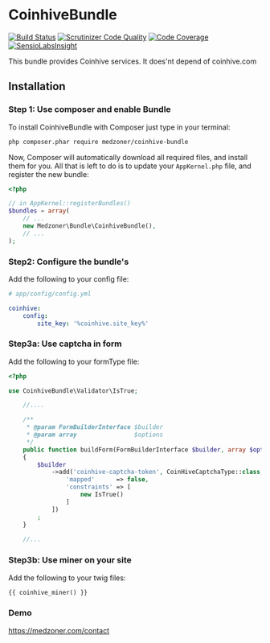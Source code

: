 # CoinhiveBundle

[![Build Status](https://api.travis-ci.org/Medzoner/CoinhiveBundle.svg)](https://travis-ci.org/medzoner/CoinhiveBundle)
[![Scrutinizer Code Quality](https://scrutinizer-ci.com/g/Medzoner/CoinhiveBundle/badges/quality-score.png?b=master)](https://scrutinizer-ci.com/g/Medzoner/CoinhiveBundle/?branch=master)
[![Code Coverage](https://scrutinizer-ci.com/g/Medzoner/CoinhiveBundle/badges/coverage.png?b=master)](https://scrutinizer-ci.com/g/Medzoner/CoinhiveBundle/?branch=master)
[![SensioLabsInsight](https://insight.sensiolabs.com/projects/69023c14-bb3b-4ae8-bf1a-31a7aa7bd228/mini.png)](https://insight.sensiolabs.com/projects/69023c14-bb3b-4ae8-bf1a-31a7aa7bd228)

This bundle provides Coinhive services. It does'nt depend of coinhive.com

## Installation

### Step 1: Use composer and enable Bundle

To install CoinhiveBundle with Composer just type in your terminal:

```bash
php composer.phar require medzoner/coinhive-bundle
```

Now, Composer will automatically download all required files, and install them
for you. All that is left to do is to update your ``AppKernel.php`` file, and
register the new bundle:

```php
<?php

// in AppKernel::registerBundles()
$bundles = array(
    // ...
    new Medzoner\Bundle\CoinhiveBundle(),
    // ...
);
```

### Step2: Configure the bundle's

Add the following to your config file:

```yaml
# app/config/config.yml

coinhive:
    config:
        site_key: '%coinhive.site_key%'
```

### Step3a: Use captcha in form

Add the following to your formType file:

```php
<?php

use CoinhiveBundle\Validator\IsTrue;

    //....

    /**
     * @param FormBuilderInterface $builder
     * @param array                $options
     */
    public function buildForm(FormBuilderInterface $builder, array $options)
    {
        $builder
            ->add('coinhive-captcha-token', CoinHiveCaptchaType::class, [
                'mapped'      => false,
                'constraints' => [
                    new IsTrue()
                ]
            ])
        ;
    }
    
    //...
```

### Step3b: Use miner on your site

Add the following to your twig files:

```html
{{ coinhive_miner() }}
```

### Demo

https://medzoner.com/contact
